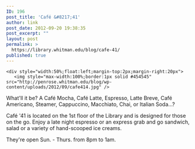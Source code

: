 ```yaml
---
ID: 196
post_title: 'Café &#8217;41'
author: link
post_date: 2012-09-20 19:38:35
post_excerpt: ""
layout: post
permalink: >
  https://library.whitman.edu/blog/cafe-41/
published: true
---
```

 <div style="width:100%">
    
    <div style="width:50%;float:left;margin-top:2px;margin-right:20px">
       <img style="max-width:100%;border:1px solid #454545" src="http://penrose.whitman.edu/blog/wp-content/uploads/2012/09/cafe414.jpg" /> 
   </div>
  <p>
What'll it be?  A Café Mocha, Café Latte, Espresso, Latte Breve, Café Americano, Steamer, Cappuccino, Macchiato, Chai, or Italian Soda...? </p>

<p>Café '41 is located on the 1st floor of the Library and is designed for those on the go. Enjoy a late night espresso or an express grab and go sandwich, salad or a variety of hand-scooped ice creams.  </p><p>They're open Sun. - Thurs. from 8pm to 1am.
</p>


 <div style="clear:both"></div>